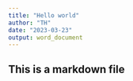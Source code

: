 ```yaml
---
title: "Hello world"
author: "TH"
date: "2023-03-23"
output: word_document
---
```


## This is a markdown file ##

